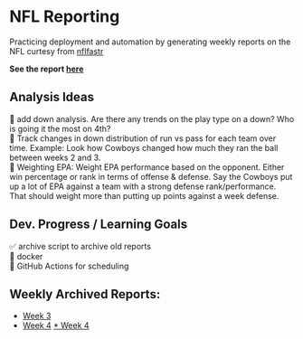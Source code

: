 # NFL Reporting

Practicing deployment and automation by generating weekly reports on 
the NFL curtesy from [nflfastr](https://www.nflfastr.com/)

**See the report [here](NFL-Report.md)**


Analysis Ideas
---
🔲 add down analysis. Are there any trends on the play type on a down? Who is going it the most on 4th?     
🔲 Track changes in down distribution of run vs pass for each team over time. Example: Look how Cowboys changed how much they ran the ball between weeks 2 and 3.   
🔲 Weighting EPA: Weight EPA performance based on the opponent. Either win percentage or rank in terms of offense & defense. Say the Cowboys put up a lot of EPA against a team with a strong defense rank/performance. That should weight more than putting up points against a week defense.   


Dev. Progress / Learning Goals
---  
:white_check_mark: archive script to archive old reports      
:black_square_button: docker     
🔲 GitHub Actions for scheduling  

Weekly Archived Reports:
---
* [Week 3](archive/Week3/NFL-Report.md)
* [Week 4](archive/Week4/NFL-Report.md)
[* Week 4](archive/Week4/NFL-Report.md)  
